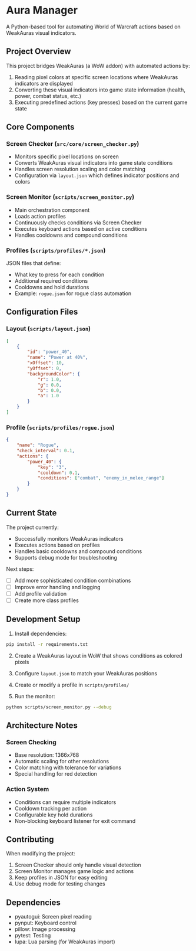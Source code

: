 # Aura Manager

A Python-based tool for automating World of Warcraft actions based on WeakAuras visual indicators.

## Project Overview

This project bridges WeakAuras (a WoW addon) with automated actions by:
1. Reading pixel colors at specific screen locations where WeakAuras indicators are displayed
2. Converting these visual indicators into game state information (health, power, combat status, etc.)
3. Executing predefined actions (key presses) based on the current game state

## Core Components

### Screen Checker (`src/core/screen_checker.py`)
- Monitors specific pixel locations on screen
- Converts WeakAuras visual indicators into game state conditions
- Handles screen resolution scaling and color matching
- Configuration via `layout.json` which defines indicator positions and colors

### Screen Monitor (`scripts/screen_monitor.py`)
- Main orchestration component
- Loads action profiles
- Continuously checks conditions via Screen Checker
- Executes keyboard actions based on active conditions
- Handles cooldowns and compound conditions

### Profiles (`scripts/profiles/*.json`)
JSON files that define:
- What key to press for each condition
- Additional required conditions
- Cooldowns and hold durations
- Example: `rogue.json` for rogue class automation

## Configuration Files

### Layout (`scripts/layout.json`)
```json
[
    {
        "id": "power_40",
        "name": "Power at 40%",
        "xOffset": 10,
        "yOffset": 0,
        "backgroundColor": {
            "r": 1.0,
            "g": 0.0,
            "b": 0.0,
            "a": 1.0
        }
    }
]
```

### Profile (`scripts/profiles/rogue.json`)
```json
{
    "name": "Rogue",
    "check_interval": 0.1,
    "actions": {
        "power_40": {
            "key": "3",
            "cooldown": 0.1,
            "conditions": ["combat", "enemy_in_melee_range"]
        }
    }
}
```

## Current State

The project currently:
- Successfully monitors WeakAuras indicators
- Executes actions based on profiles
- Handles basic cooldowns and compound conditions
- Supports debug mode for troubleshooting

Next steps:
- [ ] Add more sophisticated condition combinations
- [ ] Improve error handling and logging
- [ ] Add profile validation
- [ ] Create more class profiles

## Development Setup

1. Install dependencies:
```bash
pip install -r requirements.txt
```

2. Create a WeakAuras layout in WoW that shows conditions as colored pixels

3. Configure `layout.json` to match your WeakAuras positions

4. Create or modify a profile in `scripts/profiles/`

5. Run the monitor:
```bash
python scripts/screen_monitor.py --debug
```

## Architecture Notes

### Screen Checking
- Base resolution: 1366x768
- Automatic scaling for other resolutions
- Color matching with tolerance for variations
- Special handling for red detection

### Action System
- Conditions can require multiple indicators
- Cooldown tracking per action
- Configurable key hold durations
- Non-blocking keyboard listener for exit command

## Contributing

When modifying the project:
1. Screen Checker should only handle visual detection
2. Screen Monitor manages game logic and actions
3. Keep profiles in JSON for easy editing
4. Use debug mode for testing changes

## Dependencies
- pyautogui: Screen pixel reading
- pynput: Keyboard control
- pillow: Image processing
- pytest: Testing
- lupa: Lua parsing (for WeakAuras import)
